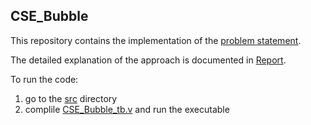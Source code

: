 ## CSE_Bubble

This repository contains the implementation of the [problem statement](./problem%20statement.pdf).

The detailed explanation of the approach is documented in [Report](./Assignment7_200939_200948_Report.pdf).

To run the code:
1. go to the [src](./src/) directory
2. complile [CSE_Bubble_tb.v](./src/CSE_Bubble_tb.v) and run the executable